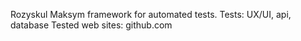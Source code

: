 Rozyskul Maksym framework for automated tests. 
Tests: UX/UI, api, database
Tested web sites: github.com 
